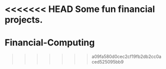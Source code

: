 <<<<<<< HEAD
Some fun financial projects.
=======
Financial-Computing
===================
>>>>>>> a09fa580d0cec2cf19fb2db2cc0aced525095bb9
